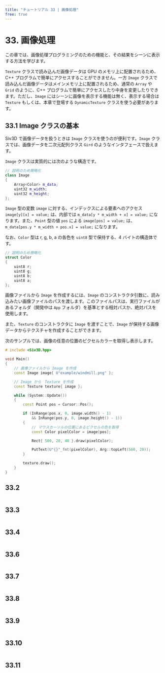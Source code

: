 ```yaml
---
title: "チュートリアル 33 | 画像処理"
free: true
---
```


# 33. 画像処理
この章では、画像処理プログラミングのための機能と、その結果をシーンに表示する方法を学びます。

`Texture` クラスで読み込んだ画像データは GPU のメモリ上に配置されるため、C++ プログラムで簡単にアクセスすることができません。一方 `Image` クラスで読み込んだ画像データはメインメモリ上に配置されるため、通常の `Array` や `Grid` のように、C++ プログラムで簡単にアクセスしたり中身を変更したりできます。ただし、`Image` にはシーンに画像を表示する機能は無く、表示する場合は `Texture` もしくは、本章で登場する `DynamicTexture` クラスを使う必要があります。


## 33.1 Image クラスの基本
Siv3D で画像データを扱うときは `Image` クラスを使うのが便利です。`Image` クラスでは、画像データを二次元配列クラス `Gird` のようなインタフェースで扱えます。

`Image` クラスは実質的には次のような構造です。
```cpp
// 説明のため簡略化
class Image
{
	Array<Color> m_data;
	uint32 m_width;
	uint32 m_height;
};
```

`Image` 型の変数 `image` に対する、インデックスによる要素へのアクセス `image[y][x] = value;` は、内部では `m_data[y * m_width + x] = value;` になります。また、`Point` 型の値 `pos` による `image[pos] = value;` は、`m_data[pos.y * m_width + pos.x] = value;` になります。

なお、`Color` 型は r, g, b, a の各色を `uint8` 型で保持する、4 バイトの構造体です。

```cpp
// 説明のため簡略化
struct Color
{
	uint8 r;
	uint8 g;
	uint8 b;
	uint8 a;
};
```

画像ファイルから `Image` を作成するには、`Image` のコンストラクタ引数に、読み込みたい画像ファイルのパスを渡します。このファイルパスは、実行ファイルがあるフォルダ（開発中は `App` フォルダ）を基準とする相対パスか、絶対パスを使用します。

また、`Texture` のコンストラクタに `Image` を渡すことで、`Image` が保持する画像データからテクスチャを作成することができます。

次のサンプルでは、画像の任意の位置のピクセルカラーを取得し表示します。

```cpp
# include <Siv3D.hpp>

void Main()
{
	// 画像ファイルから Image を作成
	const Image image{ U"example/windmill.png" };

	// Image から　Texture を作成
	const Texture texture{ image };

	while (System::Update())
	{
		const Point pos = Cursor::Pos();

		if (InRange(pos.x, 0, image.width() - 1)
			&& InRange(pos.y, 0, image.height() - 1))
		{
			// マウスカーソルの位置にあるピクセルの色を取得
			const Color pixelColor = image[pos];

			Rect{ 500, 20, 40 }.draw(pixelColor);

			PutText(U"{}"_fmt(pixelColor), Arg::topLeft(560, 20));
		}

		texture.draw();
	}
}
```


## 33.2

```cpp

```


## 33.3

```cpp

```


## 33.4

```cpp

```


## 33.6

```cpp

```


## 33.7

```cpp

```


## 33.8

```cpp

```


## 33.9

```cpp

```


## 33.10

```cpp

```


## 33.11

```cpp

```
